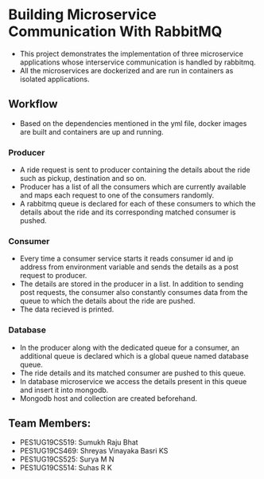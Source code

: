 
# Building Microservice Communication With RabbitMQ

* This project demonstrates the implementation of three microservice applications whose interservice communication is handled by rabbitmq.
* All the microservices are dockerized and are run in containers as isolated applications.


## Workflow

* Based on the dependencies mentioned in the yml file, docker images are built and containers are up and running.
### Producer

* A ride request is sent to producer containing the details about the ride such as pickup, destination and so on.
* Producer has a list of all the consumers which are currently available and maps each request to one of the consumers randomly.
* A rabbitmq queue is declared for each of these consumers to which the details about the ride and its corresponding matched consumer is pushed.

### Consumer

* Every time a consumer service starts it reads consumer id and ip address from environment variable and sends the details as a post request to producer.
* The details are stored in the producer in a list. In addition to sending post requests, the consumer also constantly consumes data from the queue to which the details about the ride are pushed. 
* The data recieved is printed.

### Database

* In the producer along with the dedicated queue for a consumer, an additional queue is declared which is a global queue named database queue. 
* The ride details and its matched consumer are pushed to this queue. 
* In database microservice we access the details present in this queue and insert it into mongodb. 
* Mongodb host and collection are created beforehand.




## Team Members:
- PES1UG19CS519: Sumukh Raju Bhat
- PES1UG19CS469: Shreyas Vinayaka Basri KS
- PES1UG19CS525: Surya M N
- PES1UG19CS514: Suhas R K
